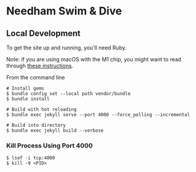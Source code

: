 # Needham Swim & Dive

## Local Development

To get the site up and running, you'll need Ruby.

Note: if you are using macOS with the M1 chip, you might want to read through [these instructions](https://www.shouvikbasak.net/website/jekyll-on-macos-apple-m1-solved/).

From the command line
```
# Install gems
$ bundle config set --local path vendor/bundle
$ bundle install

# Build with hot reloading
$ bundle exec jekyll serve --port 4000 --force_polling --incremental

# Build into directory
$ bundle exec jekyll build --verbose
```

### Kill Process Using Port 4000

```
$ lsof -i tcp:4000
$ kill -9 <PID>
```
